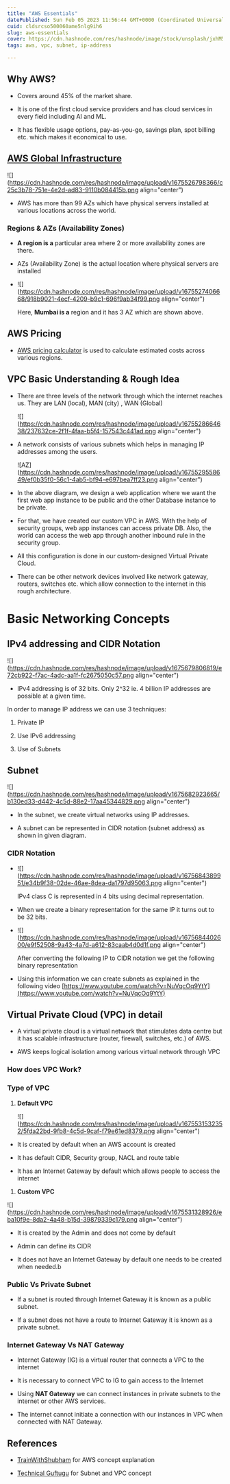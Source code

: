 ```yaml
---
title: "AWS Essentials"
datePublished: Sun Feb 05 2023 11:56:44 GMT+0000 (Coordinated Universal Time)
cuid: cldsrcso500060ame5nlg9ih6
slug: aws-essentials
cover: https://cdn.hashnode.com/res/hashnode/image/stock/unsplash/jxhM5Ni46zw/upload/4c8c42880ec8f07889a343e93e1e2654.jpeg
tags: aws, vpc, subnet, ip-address

---
```


## Why AWS?

* Covers around 45% of the market share.
    
* It is one of the first cloud service providers and has cloud services in every field including AI and ML.
    
* It has flexible usage options, pay-as-you-go, savings plan, spot billing etc. which makes it economical to use.
    

## [AWS Global Infrastructure](https://aws.amazon.com/about-aws/global-infrastructure/)

![](https://cdn.hashnode.com/res/hashnode/image/upload/v1675526798366/c25c3b78-751e-4e2d-ad83-9110b084415b.png align="center")

* AWS has more than 99 AZs which have physical servers installed at various locations across the world.
    

### Regions & AZs (Availability Zones)

* **A region is a** particular area where 2 or more availability zones are there.
    
* AZs (Availability Zone) is the actual location where physical servers are installed
    
* ![](https://cdn.hashnode.com/res/hashnode/image/upload/v1675527406668/918b9021-4ecf-4209-b9c1-696f9ab34f99.png align="center")
    
    Here, **Mumbai is a** region and it has 3 AZ which are shown above.
    

## AWS Pricing

* [AWS pricing calculator](https://calculator.aws/#/) is used to calculate estimated costs across various regions.
    

## VPC Basic Understanding & Rough Idea

* There are three levels of the network through which the internet reaches us. They are LAN (local), MAN (city) , WAN (Global)
    
    ![](https://cdn.hashnode.com/res/hashnode/image/upload/v1675528664638/237632ce-2f1f-4faa-b5f4-157543c441ad.png align="center")
    
* A network consists of various subnets which helps in managing IP addresses among the users.
    
    ![AZ](https://cdn.hashnode.com/res/hashnode/image/upload/v1675529558649/ef0b35f0-56c1-4ab5-bf94-e697bea7ff23.png align="center")
    
* In the above diagram, we design a web application where we want the first web app instance to be public and the other Database instance to be private.
    
* For that, we have created our custom VPC in AWS. With the help of security groups, web app instances can access private DB. Also, the world can access the web app through another inbound rule in the security group.
    
* All this configuration is done in our custom-designed Virtual Private Cloud.
    
* There can be other network devices involved like network gateway, routers, switches etc. which allow connection to the internet in this rough architecture.
    

# Basic Networking Concepts

## IPv4 addressing and CIDR Notation

![](https://cdn.hashnode.com/res/hashnode/image/upload/v1675679806819/e72cb922-f7ac-4adc-aa1f-fc2675050c57.png align="center")

* IPv4 addressing is of 32 bits. Only 2^32 ie. 4 billion IP addresses are possible at a given time.
    

In order to manage IP address we can use 3 techniques:

1. Private IP
    
2. Use IPv6 addressing
    
3. Use of Subnets
    

## Subnet

![](https://cdn.hashnode.com/res/hashnode/image/upload/v1675682923665/b130ed33-d442-4c5d-88e2-17aa45344829.png align="center")

* In the subnet, we create virtual networks using IP addresses.
    
* A subnet can be represented in CIDR notation (subnet address) as shown in given diagram.
    

### CIDR Notation

* ![](https://cdn.hashnode.com/res/hashnode/image/upload/v1675684389951/e34b9f38-02de-46ae-8dea-da1797d95063.png align="center")
    
    IPv4 class C is represented in 4 bits using decimal representation.
    
* When we create a binary representation for the same IP it turns out to be 32 bits.
    
* ![](https://cdn.hashnode.com/res/hashnode/image/upload/v1675684402600/e9f52508-9a43-4a7d-a612-83caab4d0d1f.png align="center")
    
    After converting the following IP to CIDR notation we get the following binary representation
    
* Using this information we can create subnets as explained in the following video [https://www.youtube.com/watch?v=NuVqcOq9YtY](https://www.youtube.com/watch?v=NuVqcOq9YtY)
    

## Virtual Private Cloud (VPC) in detail

* A virtual private cloud is a virtual network that stimulates data centre but it has scalable infrastructure (router, firewall, switches, etc.) of AWS.
    
* AWS keeps logical isolation among various virtual network through VPC
    

### How does VPC Work?

### Type of VPC

1. **Default VPC**
    
    ![](https://cdn.hashnode.com/res/hashnode/image/upload/v1675531532352/5fda22bd-9fb8-4c5d-9caf-f79e61ed8379.png align="center")
    

* It is created by default when an AWS account is created
    
* It has default CIDR, Security group, NACL and route table
    
* It has an Internet Gateway by default which allows people to access the internet
    

1. **Custom VPC**
    

![](https://cdn.hashnode.com/res/hashnode/image/upload/v1675531328926/eba10f9e-8da2-4a48-b15d-39879339c179.png align="center")

* It is created by the Admin and does not come by default
    
* Admin can define its CIDR
    
* It does not have an Internet Gateway by default one needs to be created when needed.b
    

### Public Vs Private Subnet

* If a subnet is routed through Internet Gateway it is known as a public subnet.
    
* If a subnet does not have a route to Internet Gateway it is known as a private subnet.
    

### Internet Gateway Vs NAT Gateway

* Internet Gateway (IG) is a virtual router that connects a VPC to the internet
    
* It is necessary to connect VPC to IG to gain access to the Internet
    
* Using **NAT Gateway** we can connect instances in private subnets to the internet or other AWS services.
    
* The internet cannot initiate a connection with our instances in VPC when connected with NAT Gateway.
    

## References

* [TrainWithShubham](https://www.trainwithshubham.com/) for AWS concept explanation
    
* [Technical Guftugu](https://www.youtube.com/@TechnicalGuftgu) for Subnet and VPC concept